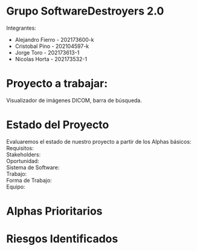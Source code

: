 # Grupo SoftwareDestroyers 2.0

Integrantes:  
* Alejandro Fierro - 202173600-k  
* Cristobal Pino - 202104597-k  
* Jorge Toro - 202173613-1  
* Nicolas Horta - 202173532-1  

# Proyecto a trabajar:
Visualizador de imágenes DICOM, barra de búsqueda.

# Estado del Proyecto
Evaluaremos el estado de nuestro proyecto a partir de los Alphas básicos:  
Requisitos:  
Stakeholders:  
Oportunidad:  
Sistema de Software:  
Trabajo:  
Forma de Trabajo:  
Equipo:  

# Alphas Prioritarios
# Riesgos Identificados
